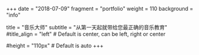 +++
date = "2018-07-09"
fragment = "portfolio"
weight = 110
background = "info"

title = "音乐大师"
subtitle = "从第一天起就带给您最正确的音乐教育"
#title_align = "left" # Default is center, can be left, right or center

#height = "110px" # Default is auto
+++
